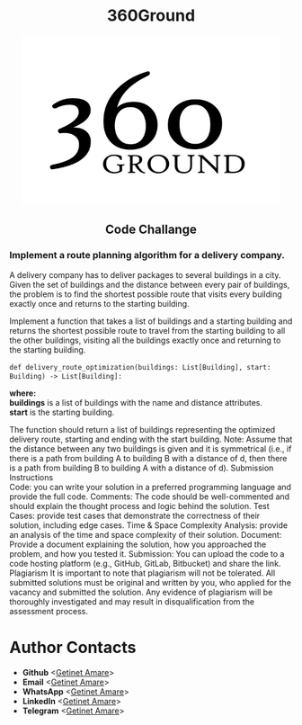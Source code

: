<h1 align="center"> 360Ground </h1>
<p align="center">
  <img width="460" height="300" src="images/360Logo.svg">
</p>

<h2 align="center">
  Code Challange
</h2>

### Implement a route planning algorithm for a delivery company.
A delivery company has to deliver packages to several buildings in a city. Given the set of buildings and the distance between every pair of buildings, the problem is to find the shortest possible route that visits every building exactly once and returns to the starting building.

Implement a function that takes a list of buildings and a starting building and returns the shortest possible route to travel from the starting building to all the other buildings, visiting all the buildings exactly once and returning to the starting building.
```
def delivery_route_optimization(buildings: List[Building], start: Building) -> List[Building]:
```

<b>where:</b> <br/>
<b>buildings</b> is a list of buildings with the name and distance attributes.<br/>
<b>start</b> is the starting building.<br/>

The function should return a list of buildings representing the optimized delivery route, starting and ending with the start building.
Note: Assume that the distance between any two buildings is given and it is symmetrical (i.e., if there is a path from building A to building B with a distance of d, then there is a path from building B to building A with a distance of d).
Submission Instructions  
Code: you can write your solution in a preferred programming language and provide the full code.
Comments: The code should be well-commented and should explain the thought process and logic behind the solution.
Test Cases: provide test cases that demonstrate the correctness of their solution, including edge cases.
Time & Space Complexity Analysis: provide an analysis of the time and space complexity of their solution.
Document: Provide a document explaining the solution, how you approached the problem, and how you tested it.
Submission: You can upload the code to a code hosting platform (e.g., GitHub, GitLab, Bitbucket) and share the link.
Plagiarism
It is important to note that plagiarism will not be tolerated. All submitted solutions must be original and written by you, who applied for the vacancy and submitted the solution. Any evidence of plagiarism will be thoroughly investigated and may result in disqualification from the assessment process.

# Author Contacts
* **Github** <[Getinet Amare](https://github.com/gama1221)>
* **Email** <[Getinet Amare](mailto:getinetamare@gmail.com)>
* **WhatsApp** <[Getinet Amare](https://wa.me/+251991732949)>
* **LinkedIn** <[Getinet Amare](https://www.linkedin.com/in/getinet-mekonnen/)>
* **Telegram** <[Getinet Amare](https://t.me/gama2112)>
